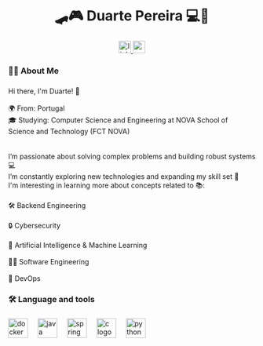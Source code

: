 <h1 align="center">🛹🎮 Duarte Pereira 💻💾</h1>

###

<div align="center">
  <a href="www.linkedin.com/in/duarte-pereira-6b7b38342" target="_blank">
    <img src="https://img.shields.io/static/v1?message=LinkedIn&logo=linkedin&label=&color=0077B5&logoColor=white&labelColor=&style=for-the-badge" height="25" alt="linkedin logo"  />
  </a>
  <a href="duartepereira0106@gmail.com" target="_blank">
    <img src="https://img.shields.io/static/v1?message=Gmail&logo=gmail&label=&color=D14836&logoColor=white&labelColor=&style=for-the-badge" height="25" alt="gmail logo"  />
  </a>
</div>

###

<h3 align="left">👩‍💻  About Me</h3>

###

<p align="left">Hi there, I'm Duarte! 👋<br><br>🌍 From: Portugal<br>🎓 Studying: Computer Science and Engineering at NOVA School of Science and Technology (FCT NOVA) <br><br><br>I’m passionate about solving complex problems and building robust systems 💻<br>I’m constantly exploring new technologies and expanding my skill set 🧠<br>I'm interesting in learning more about concepts related to 📚:<br><br>🛠️ Backend Engineering<br><br>🔒 Cybersecurity<br><br>🤖 Artificial Intelligence & Machine Learning<br><br>🧑‍💻 Software Engineering<br><br>🚀 DevOps</p>

###

<h3 align="left">🛠 Language and tools</h3>

###

<div align="left">
  <img src="https://cdn.jsdelivr.net/gh/devicons/devicon/icons/docker/docker-plain-wordmark.svg" height="40" alt="docker logo"  />
  <img width="12" />
  <img src="https://cdn.jsdelivr.net/gh/devicons/devicon/icons/java/java-original.svg" height="40" alt="java logo"  />
  <img width="12" />
  <img src="https://cdn.jsdelivr.net/gh/devicons/devicon/icons/spring/spring-original.svg" height="40" alt="spring logo"  />
  <img width="12" />
  <img src="https://cdn.jsdelivr.net/gh/devicons/devicon/icons/c/c-original.svg" height="40" alt="c logo"  />
  <img width="12" />
  <img src="https://cdn.jsdelivr.net/gh/devicons/devicon/icons/python/python-original.svg" height="40" alt="python logo"  />
</div>

###
